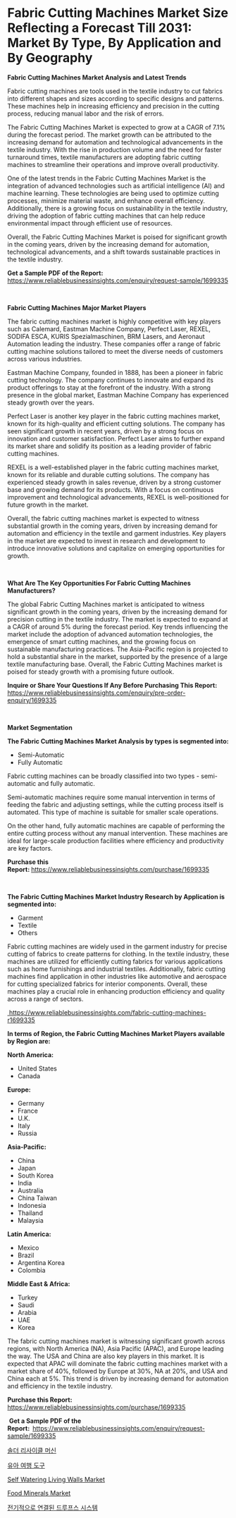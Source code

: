 <p><h1>Fabric Cutting Machines Market Size Reflecting a Forecast Till 2031: Market By Type, By Application and By Geography</h1></p><p><strong>Fabric Cutting Machines Market Analysis and Latest Trends</strong></p>
<p><p>Fabric cutting machines are tools used in the textile industry to cut fabrics into different shapes and sizes according to specific designs and patterns. These machines help in increasing efficiency and precision in the cutting process, reducing manual labor and the risk of errors.</p><p>The Fabric Cutting Machines Market is expected to grow at a CAGR of 7.1% during the forecast period. The market growth can be attributed to the increasing demand for automation and technological advancements in the textile industry. With the rise in production volume and the need for faster turnaround times, textile manufacturers are adopting fabric cutting machines to streamline their operations and improve overall productivity.</p><p>One of the latest trends in the Fabric Cutting Machines Market is the integration of advanced technologies such as artificial intelligence (AI) and machine learning. These technologies are being used to optimize cutting processes, minimize material waste, and enhance overall efficiency. Additionally, there is a growing focus on sustainability in the textile industry, driving the adoption of fabric cutting machines that can help reduce environmental impact through efficient use of resources.</p><p>Overall, the Fabric Cutting Machines Market is poised for significant growth in the coming years, driven by the increasing demand for automation, technological advancements, and a shift towards sustainable practices in the textile industry.</p></p>
<p><strong>Get a Sample PDF of the Report:&nbsp;</strong> <a href="https://www.reliablebusinessinsights.com/enquiry/request-sample/1699335">https://www.reliablebusinessinsights.com/enquiry/request-sample/1699335</a></p>
<p>&nbsp;</p>
<p><strong>Fabric Cutting Machines Major Market Players</strong></p>
<p><p>The fabric cutting machines market is highly competitive with key players such as Calemard, Eastman Machine Company, Perfect Laser, REXEL, SODIFA ESCA, KURIS Spezialmaschinen, BRM Lasers, and Aeronaut Automation leading the industry. These companies offer a range of fabric cutting machine solutions tailored to meet the diverse needs of customers across various industries.</p><p>Eastman Machine Company, founded in 1888, has been a pioneer in fabric cutting technology. The company continues to innovate and expand its product offerings to stay at the forefront of the industry. With a strong presence in the global market, Eastman Machine Company has experienced steady growth over the years.</p><p>Perfect Laser is another key player in the fabric cutting machines market, known for its high-quality and efficient cutting solutions. The company has seen significant growth in recent years, driven by a strong focus on innovation and customer satisfaction. Perfect Laser aims to further expand its market share and solidify its position as a leading provider of fabric cutting machines.</p><p>REXEL is a well-established player in the fabric cutting machines market, known for its reliable and durable cutting solutions. The company has experienced steady growth in sales revenue, driven by a strong customer base and growing demand for its products. With a focus on continuous improvement and technological advancements, REXEL is well-positioned for future growth in the market.</p><p>Overall, the fabric cutting machines market is expected to witness substantial growth in the coming years, driven by increasing demand for automation and efficiency in the textile and garment industries. Key players in the market are expected to invest in research and development to introduce innovative solutions and capitalize on emerging opportunities for growth.</p></p>
<p>&nbsp;</p>
<p><strong>What Are The Key Opportunities For Fabric Cutting Machines Manufacturers?</strong></p>
<p><p>The global Fabric Cutting Machines market is anticipated to witness significant growth in the coming years, driven by the increasing demand for precision cutting in the textile industry. The market is expected to expand at a CAGR of around 5% during the forecast period. Key trends influencing the market include the adoption of advanced automation technologies, the emergence of smart cutting machines, and the growing focus on sustainable manufacturing practices. The Asia-Pacific region is projected to hold a substantial share in the market, supported by the presence of a large textile manufacturing base. Overall, the Fabric Cutting Machines market is poised for steady growth with a promising future outlook.</p></p>
<p><strong>Inquire or Share Your Questions If Any Before Purchasing This Report:</strong> <a href="https://www.reliablebusinessinsights.com/enquiry/pre-order-enquiry/1699335">https://www.reliablebusinessinsights.com/enquiry/pre-order-enquiry/1699335</a></p>
<p>&nbsp;</p>
<p><strong>Market Segmentation</strong></p>
<p><strong>The Fabric Cutting Machines Market Analysis by types is segmented into:</strong></p>
<p><ul><li>Semi-Automatic</li><li>Fully Automatic</li></ul></p>
<p><p>Fabric cutting machines can be broadly classified into two types - semi-automatic and fully automatic. </p><p>Semi-automatic machines require some manual intervention in terms of feeding the fabric and adjusting settings, while the cutting process itself is automated. This type of machine is suitable for smaller scale operations.</p><p>On the other hand, fully automatic machines are capable of performing the entire cutting process without any manual intervention. These machines are ideal for large-scale production facilities where efficiency and productivity are key factors.</p></p>
<p><strong>Purchase this Report:&nbsp;</strong><a href="https://www.reliablebusinessinsights.com/purchase/1699335">https://www.reliablebusinessinsights.com/purchase/1699335</a></p>
<p>&nbsp;</p>
<p><strong>The Fabric Cutting Machines Market Industry Research by Application is segmented into:</strong></p>
<p><ul><li>Garment</li><li>Textile</li><li>Others</li></ul></p>
<p><p>Fabric cutting machines are widely used in the garment industry for precise cutting of fabrics to create patterns for clothing. In the textile industry, these machines are utilized for efficiently cutting fabrics for various applications such as home furnishings and industrial textiles. Additionally, fabric cutting machines find application in other industries like automotive and aerospace for cutting specialized fabrics for interior components. Overall, these machines play a crucial role in enhancing production efficiency and quality across a range of sectors.</p></p>
<p><a href="https://www.reliablebusinessinsights.com/fabric-cutting-machines-r1699335">&nbsp;https://www.reliablebusinessinsights.com/fabric-cutting-machines-r1699335</a></p>
<p><strong>In terms of Region, the Fabric Cutting Machines Market Players available by Region are:</strong></p>
<p>
    <p> <strong> North America: </strong>
        <ul>
            <li>United States</li>
            <li>Canada</li>
        </ul>
        </p> 
    <p> <strong> Europe: </strong>
        <ul>
            <li>Germany</li>
            <li>France</li>
            <li>U.K.</li>
            <li>Italy</li>
            <li>Russia</li>
        </ul>
        </p> 
    <p> <strong> Asia-Pacific: </strong>
        <ul>
            <li>China</li>
            <li>Japan</li>
            <li>South Korea</li>
            <li>India</li>
            <li>Australia</li>
            <li>China Taiwan</li>
            <li>Indonesia</li>
            <li>Thailand</li>
            <li>Malaysia</li>
        </ul>
        </p> 
    <p> <strong> Latin America: </strong>
        <ul>
            <li>Mexico</li>
            <li>Brazil</li>
            <li>Argentina Korea</li>
            <li>Colombia</li>
        </ul>
        </p> 
    <p> <strong> Middle East & Africa: </strong>
        <ul>
            <li>Turkey</li>
            <li>Saudi</li>
            <li>Arabia</li>
            <li>UAE</li>
            <li>Korea</li>
        </ul>
    </p>
    </p>
<p><p>The fabric cutting machines market is witnessing significant growth across regions, with North America (NA), Asia Pacific (APAC), and Europe leading the way. The USA and China are also key players in this market. It is expected that APAC will dominate the fabric cutting machines market with a market share of 40%, followed by Europe at 30%, NA at 20%, and USA and China each at 5%. This trend is driven by increasing demand for automation and efficiency in the textile industry.</p></p>
<p><strong>Purchase this Report: </strong><a href="https://www.reliablebusinessinsights.com/purchase/1699335">https://www.reliablebusinessinsights.com/purchase/1699335</a></p>
<p>&nbsp;<strong>Get a Sample PDF of the Report:&nbsp;&nbsp;</strong><a href="https://www.reliablebusinessinsights.com/enquiry/request-sample/1699335">https://www.reliablebusinessinsights.com/enquiry/request-sample/1699335</a></p>
<p><strong></strong></p>
<p><p><a href="https://medium.com/@jackiefauhey9089475/%EC%86%94%EB%8D%94-%EC%9E%AC%ED%99%9C%EC%9A%A9-%EA%B8%B0%EA%B3%84-%EC%8B%9C%EC%9E%A5-%EB%B3%B4%EA%B3%A0%EC%84%9C%EB%8A%94-%EC%9D%B4-%EC%8B%9C%EC%9E%A5%EC%9D%98-%EC%B5%9C%EC%8B%A0-%ED%8A%B8%EB%A0%8C%EB%93%9C%EC%99%80-%EC%84%B1%EC%9E%A5-%EA%B8%B0%ED%9A%8C%EB%A5%BC-%EB%B3%B4%EC%97%AC%EC%A4%8D%EB%8B%88%EB%8B%A4-6ec9779c7857">솔더 리사이클 머신</a></p><p><a href="https://github.com/plelbej847484502/Market-Research-Report-List-2/blob/main/5935838111825.md">유아 여행 도구</a></p><p><a href="https://www.linkedin.com/pulse/self-watering-living-walls-market-size-growth-segmentation-regional-czfwf">Self Watering Living Walls Market</a></p><p><a href="https://issuu.com/reportprime-2/docs/food-minerals-market-size-2030.pptx">Food Minerals Market</a></p><p><a href="https://medium.com/@simeonbode1/%EC%A0%84%EA%B8%B0%EC%A0%81%EC%9C%BC%EB%A1%9C-%EA%B2%B0%ED%95%A9%EB%90%9C-drups-%EC%8B%9C%EC%8A%A4%ED%85%9C-%EC%8B%9C%EC%9E%A5-%EC%A0%84%EB%A7%9D-%EC%82%B0%EC%97%85-%EA%B0%9C%EC%9A%94-%EB%B0%8F-%EC%98%88%EC%B8%A1-2024%EB%85%84%EB%B6%80%ED%84%B0-2031%EB%85%84-e86bc01ddbb6">전기적으로 연결된 드루프스 시스템</a></p></p>